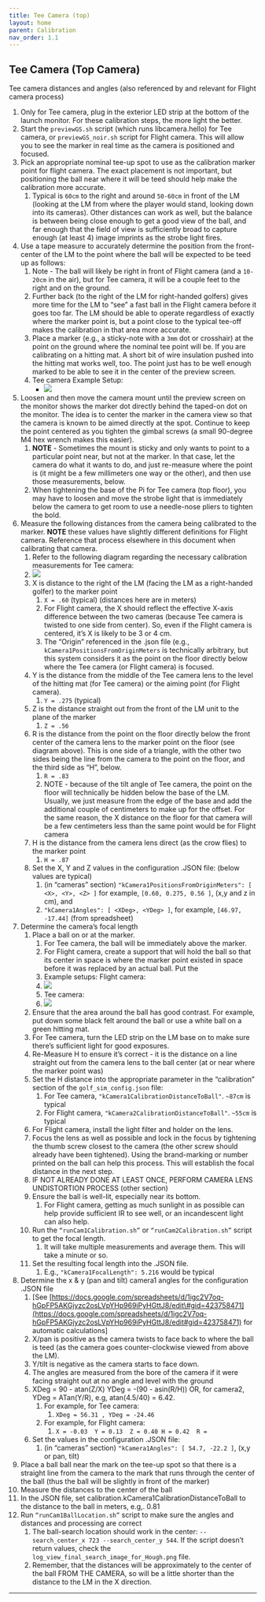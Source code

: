 ```yaml
---
title: Tee Camera (top)
layout: home
parent: Calibration
nav_order: 1.1
---
```


## Tee Camera (Top Camera)

Tee camera distances and angles (also referenced by and relevant for Flight camera process)  

1. Only for Tee camera, plug in the exterior LED strip at the bottom of the launch monitor. For these calibration steps, the more light the better.  
2. Start the `previewGS.sh` script (which runs libcamera.hello) for Tee camera, or `previewGS_noir.sh` script for Flight camera.  This will allow you to see the marker in real time as the camera is positioned and focused.  
3. Pick an appropriate nominal tee-up spot to use as the calibration marker point for flight camera.  The exact placement is not important, but positioning the ball near where it will be teed should help make the calibration more accurate.  
   1. Typical is `60cm` to the right and around `50-60cm` in front of the LM (looking at the LM from where the player would stand, looking down into its cameras). Other distances can work as well, but the balance is between being close enough to get a good view of the ball, and far enough that the field of view is sufficiently broad to capture enough (at least 4) image imprints as the strobe light fires.
4. Use a tape measure to accurately determine the position from the front-center of the LM to the point where the ball will be expected to be teed up as follows:  
   1. Note - The ball will likely be right in front of Flight camera (and a `10-20cm` in the air), but for Tee camera, it will be a couple feet to the right and on the ground.  
   2. Further back (to the right of the LM for right-handed golfers) gives more time for the LM to “see” a fast ball in the Flight camera before it goes too far.  The LM should be able to operate regardless of exactly where the marker point is, but a point close to the typical tee-off makes the calibration in that area more accurate.  
   3. Place a marker (e.g., a sticky-note with a `3mm` dot or crosshair) at the point on the ground where the nominal tee point will be.  If you are calibrating on a hitting mat. A short bit of wire insulation pushed into the hitting mat works well, too.  The point just has to be well enough marked to be able to see it in the center of the preview screen.  
   4. Tee camera Example Setup:  
      - ![](../assets/images/camera/image7.jpg)
5. Loosen and then move the camera mount until the preview screen on the monitor shows the marker dot directly behind the taped-on dot on the monitor.  The idea is to center the marker in the camera view so that the camera is known to be aimed directly at the spot.  Continue to keep the point centered as you tighten the gimbal screws (a small 90-degree M4 hex wrench makes this easier).  
   1. **NOTE** - Sometimes the mount is sticky and only wants to point to a particular point near, but not at the marker.  In that case, let the camera do what it wants to do, and just re-measure where the point is (it might be a few millimeters one way or the other), and then use those measurements, below.  
   2. When tightening the base of the Pi for Tee camera (top floor), you may have to loosen and move the strobe light that is immediately below the camera to get room to use a needle-nose pliers to tighten the bold.   
6. Measure the following distances from the camera being calibrated to the marker. **NOTE** these values have slightly different definitions for Flight camera. Reference that process elsewhere in this document when calibrating that camera.  
   1. Refer to the following diagram regarding the necessary calibration measurements for Tee camera:  
   2. ![](../assets/images/camera/image8.png) 
   3. X is distance to the right of the LM (facing the LM as a right-handed golfer) to the marker point  
      1. `X = .60` (typical) (distances here are in meters)  
      2. For Flight camera, the X should reflect the effective X-axis difference between the two cameras (because Tee camera is twisted to one side from center). So, even if the Flight camera is centered, it’s X is likely to be 3 or 4 cm.  
      3. The “Origin” referenced in the .json file (e.g., `kCamera1PositionsFromOriginMeters` is technically arbitrary, but this system considers it as the point on the floor directly below where the Tee camera (or Flight camera) is focused.  
   4. Y is the distance from the middle of the Tee camera lens to the level of the hitting mat (for Tee camera) or the aiming point (for Flight camera).  
      1. `Y = .275` (typical)    
   5. Z is the distance straight out from the front of the LM unit to the plane of the marker  
      1. `Z = .56` 
   6. R is the distance from the point on the floor directly below the front center of the camera lens to the marker point on the floor (see diagram above).  This is one side of a triangle, with the other two sides being the line from the camera to the point on the floor, and the third side as “H”, below.  
      1. `R = .83`  
      2. NOTE - because of the tilt angle of Tee camera, the point on the floor will technically be hidden below the base of the LM.  Usually, we just measure from the edge of the base and add the additional couple of centimeters to make up for the offset.  For the same reason, the X distance on the floor for that camera will be a few centimeters less than the same point would be for Flight camera   
   7. H is the distance from the camera lens direct (as the crow flies) to the marker point  
      1. `H = .87`  
   8. Set the X, Y and Z values in the configuration .JSON file: (below values are typical)  
      1. (in “cameras” section) `"kCamera1PositionsFromOriginMeters": [ <X>, <Y>, <Z> ]` for example, `[0.60, 0.275, 0.56 ]`,   (x,y and z in cm), and  
      2. `"kCamera1Angles": [ <XDeg>, <YDeg> ]`, for example, `[46.97, -17.44]`  (from spreadsheet)  
7. Determine the camera’s focal length  
   1. Place a ball on or at the marker.    
      1. For Tee camera, the ball will be immediately above the marker.    
      2. For Flight camera, create a support that will hold the ball so that its center in space is where the marker point existed in space before it was replaced by an actual ball.  Put the   
      3. Example setups:  Flight camera:  
      4. ![](../assets/images/camera/image9.jpg) 
      5. Tee camera:  
      6. ![](../assets/images/camera/image10.png) 
   2. Ensure that the area around the ball has good contrast.  For example, put down some black felt around the ball or use a white ball on a green hitting mat.   
   3. For Tee camera, turn the LED strip on the LM base on to make sure there’s sufficient light for good exposures.  
   4. Re-Measure H to ensure it’s correct - it is the distance on a line straight out from the camera lens to the ball center (at or near where the marker point was)  
   5. Set the H distance into the appropriate parameter in the “calibration” section of the `golf_sim_config.json` file:   
      1. For Tee camera, `"kCamera1CalibrationDistanceToBall"`.  `~87cm` is typical   
      2. For Flight camera, `"kCamera2CalibrationDistanceToBall"`. `~55cm` is typical  
   6. For Flight camera, install the light filter and holder on the lens.  
   7. Focus the lens as well as possible and lock in the focus by tightening the thumb screw closest to the camera (the other screw should already have been tightened).  Using the brand-marking or number printed on the ball can help this process.  This will establish the focal distance in the next step.  
   8. IF NOT ALREADY DONE AT LEAST ONCE, PERFORM CAMERA LENS UNDISTORTION PROCESS (other section) 
   9. Ensure the ball is well-lit, especially near its bottom.  
      1. For Flight camera, getting as much sunlight in as possible can help provide sufficient IR to see well, or an incandescent light can also help.  
   10. Run the `“runCam1Calibration.sh”` or `“runCam2Calibration.sh”` script to get the focal length.    
         1. It will take multiple measurements and average them.  This will take a minute or so.  
   11. Set the resulting focal length into the .JSON file.    
         1. E.g., `"kCamera1FocalLength": 5.216` would be typical  
8. Determine the x & y (pan and tilt) camera1 angles for the configuration .JSON file  
   1. [See [https://docs.google.com/spreadsheets/d/1igc2V7oq-hGpFP5AKGjyzc2osLVpYHp969iPyHGttJ8/edit\#gid=423758471](https://docs.google.com/spreadsheets/d/1igc2V7oq-hGpFP5AKGjyzc2osLVpYHp969iPyHGttJ8/edit#gid=423758471) for automatic calculations]  
   2. X/pan is positive as the camera twists to face back to where the ball is teed (as the camera goes counter-clockwise viewed from above the LM).    
   3. Y/tilt  is negative as the camera starts to face down.   
   4. The angles are measured from the bore of the camera if it were facing straight out at no angle and level with the ground  
   5. XDeg = 90 - atan(Z/X)   YDeg = -(90 - asin(R/H))   OR, for camera2, YDeg = ATan(Y/R), e.g, atan(4.5/40) = 6.42.   
      1. For example, for Tee camera:  
         1. `XDeg = 56.31 , YDeg = -24.46`  
      2. For example, for Flight camera:  
         1. `X = -0.03  Y = 0.13  Z = 0.40 H = 0.42  R =`    
   6. Set the values in the configuration .JSON file:  
      1. (in “cameras” section) `"kCamera1Angles": [ 54.7, -22.2 ]`,   (x,y  or pan, tilt)  
9. Place a ball ball near the mark on the tee-up spot so that there is a straight line from the camera to the mark that runs through the center of the ball (thus the ball will be slightly in front of the marker)  
10. Measure the distances to the center of the ball  
11. In the JSON file, set calibration.kCamera1CalibrationDistanceToBall to the distance to the ball in meters, e.g,. 0.81   
12. Run `“runCam1BallLocation.sh”` script to make sure the angles and distances and processing are correct  
      1. The ball-search location should work in the center:   `--search_center_x 723 --search_center_y 544`. If the script doesn’t return values, check the `log_view_final_search_image_for_Hough.png` file.  
      2. Remember, that the distances will be approximately to the center of the ball FROM THE CAMERA, so will be a little shorter than the distance to the LM in the X direction. 
        
----